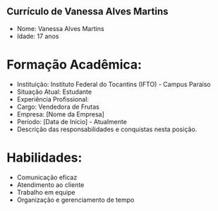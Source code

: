 ## Currículo de Vanessa Alves Martins
- Nome: Vanessa Alves Martins
- Idade: 17 anos
# Formação Acadêmica:
- Instituição: Instituto Federal do Tocantins (IFTO) - Campus Paraíso
- Situação Atual: Estudante
- Experiência Profissional:
- Cargo: Vendedora de Frutas
- Empresa: [Nome da Empresa]
- Período: [Data de Início] - Atualmente
- Descrição das responsabilidades e conquistas nesta posição.
# Habilidades:
- Comunicação eficaz
- Atendimento ao cliente
- Trabalho em equipe
- Organização e gerenciamento de tempo